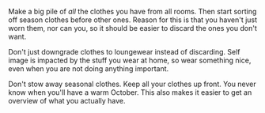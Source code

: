 Make a big pile of _all_ the clothes you have from all rooms. Then start sorting off season clothes before other ones. Reason for this is that you haven't just worn them, nor can you, so it should be easier to discard the ones you don't want.

Don't just downgrade clothes to loungewear instead of discarding. Self image is impacted by the stuff you wear at home, so wear something nice, even when you are not doing anything important.

Don't stow away seasonal clothes. Keep all your clothes up front. You never know when you'll have a warm October. This also makes it easier to get an overview of what you actually have.